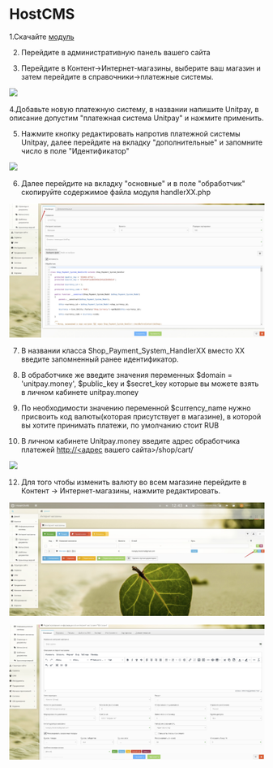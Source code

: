 # HostCMS

1.Скачайте [модуль](https://github.com/unitpay/hostcms-module/archive/master.zip)

2. Перейдите в административную панель вашего сайта

3. Перейдите в Контент-&gt;Интернет-магазины, выберите ваш магазин и затем перейдите в справочники-&gt;платежные системы.

![](../../.gitbook/assets/h1.png)

4.Добавьте новую платежную систему, в названии напишите Unitpay, в описание допустим "платежная система Unitpay" и нажмите применить.

5. Нажмите кнопку редактировать напротив платежной системы Unitpay, далее перейдите на вкладку "дополнительные" и запомните число в поле "Идентификатор"

![](https://d33v4339jhl8k0.cloudfront.net/docs/assets/551a91dbe4b0221aadf24410/images/5836d65c9033600698172453/file-AlNALyI8nn.png)

6. Далее перейдите на вкладку "основные" и в поле "обработчик" скопируйте содержимое файла модуля handlerXX.php

![](../../.gitbook/assets/h3.jpg)

7. В названии класса Shop\_Payment\_System\_HandlerXX вместо XX введите запомненный ранее идентификатор.

8. В обработчике же введите значения переменных $domain = 'unitpay.money', $public\_key и $secret\_key которые вы можете взять в личном кабинете unitpay.money

9. По необходимости значению переменной $currency\_name нужно присвоить код валюты\(которая присутствует в магазине\), в которой вы хотите принимать платежи, по умолчанию стоит RUB

10. В личном кабинете Unitpay.money введите адрес обработчика платежей [http://&lt;адрес](http://xn--%3C-8cdug0fj/) вашего сайта&gt;/shop/cart/

![](https://d33v4339jhl8k0.cloudfront.net/docs/assets/551a91dbe4b0221aadf24410/images/5836d9a3c6979106d373617d/file-WigCbE6rTX.png)

12. Для того чтобы изменить валюту во всем магазине перейдите в Контент -&gt; Интернет-магазины, нажмите редактировать.

![](../../.gitbook/assets/h6.jpg)

![](../../.gitbook/assets/h7.jpg)

